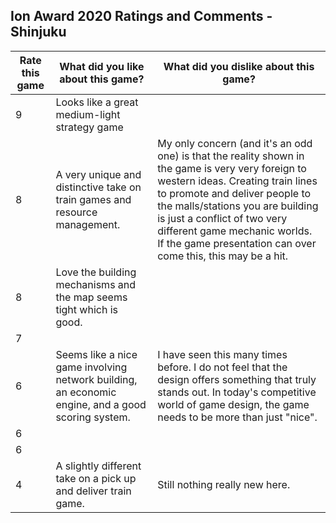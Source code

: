 ## Ion Award 2020 Ratings and Comments - Shinjuku

| Rate this game | What did you like about this game? | What did you dislike about this game? |
| --- | --- | --- |
|  9  | Looks like a great medium-light strategy game | |
|  8  | A very unique and distinctive take on train games and resource management. | My only concern (and it's an odd one) is that the reality shown in the game is very very foreign to western ideas. Creating train lines to promote and deliver people to the malls/stations you are building is just a conflict of two very different game mechanic worlds. If the game presentation can over come this, this may be a hit. |
|  8  | Love the building mechanisms and the map seems tight which is good. | |
|  7  | | |
|  6  | Seems like a nice game involving network building, an economic engine, and a good scoring system. | I have seen this many times before. I do not feel that the design offers something that truly stands out. In today's competitive world of game design, the game needs to be more than just "nice". |
|  6  | | |
|  6  | | |
|  4  | A slightly different take on a pick up and deliver train game. | Still nothing really new here. |

